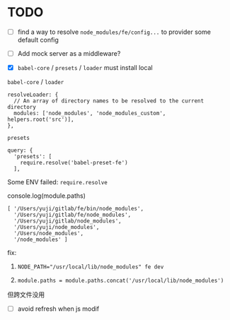 # TODO

- [ ] find a way to resolve `node_modules/fe/config...` to provider some default config

- [ ] Add mock server as a middleware?

- [x] `babel-core` / `presets` / `loader` must install local

`babel-core` / `loader`

```
resolveLoader: {
  // An array of directory names to be resolved to the current directory
  modules: ['node_modules', 'node_modules_custom', helpers.root('src')],
},
```

`presets`

```
query: {
  'presets': [
    require.resolve('babel-preset-fe')
  ],
```

Some ENV failed: `require.resolve`

console.log(module.paths)

```
[ '/Users/yuji/gitlab/fe/bin/node_modules',
  '/Users/yuji/gitlab/fe/node_modules',
  '/Users/yuji/gitlab/node_modules',
  '/Users/yuji/node_modules',
  '/Users/node_modules',
  '/node_modules' ]
```

fix:

1. `NODE_PATH="/usr/local/lib/node_modules" fe dev`

2. `module.paths = module.paths.concat('/usr/local/lib/node_modules')`

但跨文件没用

- [ ] avoid refresh when js modif

